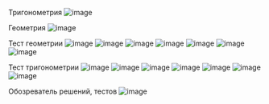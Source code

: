 Тригонометрия
![image](https://github.com/SemenSamosvalow/MyMath/assets/127530964/dd286f57-601a-4204-905f-0779101e90e5)

Геометрия
![image](https://github.com/SemenSamosvalow/MyMath/assets/127530964/3c602342-4102-4a37-a888-a441b6547c51)

Тест геометрии
![image](https://github.com/SemenSamosvalow/MyMath/assets/127530964/0c3048d2-6fc4-4fdb-a26d-003be1dd2878)
![image](https://github.com/SemenSamosvalow/MyMath/assets/127530964/bd800519-14cb-423a-b363-c5c93a836243)
![image](https://github.com/SemenSamosvalow/MyMath/assets/127530964/80e65256-d8ff-4469-921b-895b6d1301ea)
![image](https://github.com/SemenSamosvalow/MyMath/assets/127530964/3ae39f2f-59c1-4c9a-9bbf-bef83b0b1a92)
![image](https://github.com/SemenSamosvalow/MyMath/assets/127530964/06e09c0b-c470-4e13-8a50-9466a657d49d)
![image](https://github.com/SemenSamosvalow/MyMath/assets/127530964/1da85aca-cb05-41d8-99ea-5365dffb5fc6)
![image](https://github.com/SemenSamosvalow/MyMath/assets/127530964/2dbc179f-f640-45a4-9bf8-6b48470f6853)

Тест тригонометрии
![image](https://github.com/SemenSamosvalow/MyMath/assets/127530964/fa80e09f-f630-4ae9-a60f-87a1f7e295e8)
![image](https://github.com/SemenSamosvalow/MyMath/assets/127530964/374e2658-e5be-4c5f-89d7-39e9546dd64e)
![image](https://github.com/SemenSamosvalow/MyMath/assets/127530964/59106137-3350-4b09-a881-fc36f3b933ef)
![image](https://github.com/SemenSamosvalow/MyMath/assets/127530964/43cef13f-adb3-474e-acb1-2df4a69292dc)
![image](https://github.com/SemenSamosvalow/MyMath/assets/127530964/09434222-45be-4c74-b9c2-47f0581da2f7)
![image](https://github.com/SemenSamosvalow/MyMath/assets/127530964/8b8efbbe-17bf-4cb8-9bda-fdb8d5025519)
![image](https://github.com/SemenSamosvalow/MyMath/assets/127530964/b66950f0-8f4b-46db-adac-be84819ab028)

Обозреватель решений, тестов
![image](https://github.com/SemenSamosvalow/MyMath/assets/127530964/d651c4b1-c2ee-44e3-a40d-493fd0431950)

